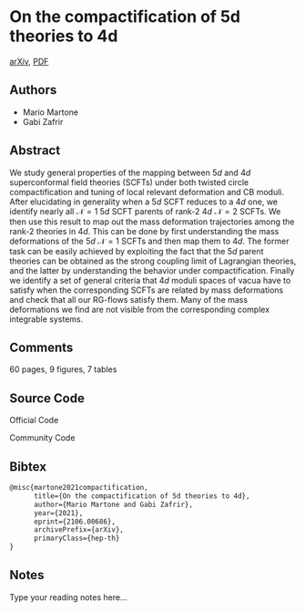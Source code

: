 
# On the compactification of 5d theories to 4d

[arXiv](https://arxiv.org/abs/2106.0686), [PDF](https://arxiv.org/pdf/2106.0686.pdf)

## Authors

- Mario Martone
- Gabi Zafrir

## Abstract

We study general properties of the mapping between 5$d$ and 4$d$ superconformal field theories (SCFTs) under both twisted circle compactification and tuning of local relevant deformation and CB moduli. After elucidating in generality when a 5$d$ SCFT reduces to a 4$d$ one, we identify nearly all $\mathcal{N}=1$ 5$d$ SCFT parents of rank-2 4$d$ $\mathcal{N}=2$ SCFTs. We then use this result to map out the mass deformation trajectories among the rank-2 theories in 4$d$. This can be done by first understanding the mass deformations of the 5$d$ $\mathcal{N}=1$ SCFTs and then map them to 4$d$. The former task can be easily achieved by exploiting the fact that the 5$d$ parent theories can be obtained as the strong coupling limit of Lagrangian theories, and the latter by understanding the behavior under compactification. Finally we identify a set of general criteria that 4$d$ moduli spaces of vacua have to satisfy when the corresponding SCFTs are related by mass deformations and check that all our RG-flows satisfy them. Many of the mass deformations we find are not visible from the corresponding complex integrable systems.

## Comments

60 pages, 9 figures, 7 tables

## Source Code

Official Code



Community Code



## Bibtex

```tex
@misc{martone2021compactification,
      title={On the compactification of 5d theories to 4d}, 
      author={Mario Martone and Gabi Zafrir},
      year={2021},
      eprint={2106.00686},
      archivePrefix={arXiv},
      primaryClass={hep-th}
}
```

## Notes

Type your reading notes here...

